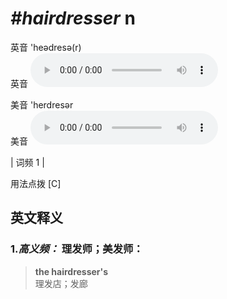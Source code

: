 # ***\#hairdresser*** n
英音 'heədresə(r)  
英音
<audio src="./media/hairdresser-.aac" controls="controls"></audio>

美音 'herdresər  
美音
<audio src="./media/hairdresser.aac" controls="controls"></audio>



| 词频 1 |  

用法点拨  [C]

英文释义
---
### 1.*高义频：* **理发师；美发师：**  

 > **the hairdresser's**  
 > 理发店；发廊    


